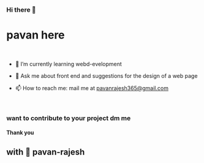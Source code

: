 ### Hi there 👋

# pavan here

  <br>
  
- 🌱 I’m currently learning webd-evelopment

- 💬 Ask me about front end and suggestions for the design of a web page

- 📫 How to reach me: mail me at pavanrajesh365@gmail.com

<br>

### want to contribute to your project dm me 



#### Thank you 



##  with 💖 pavan-rajesh


